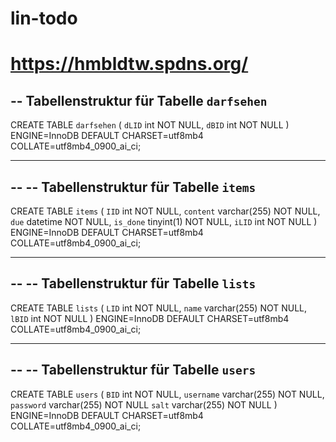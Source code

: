 # lin-todo

https://hmbldtw.spdns.org/
=======

-- Tabellenstruktur für Tabelle `darfsehen`
--

CREATE TABLE `darfsehen` (
  `dLID` int NOT NULL,
  `dBID` int NOT NULL
) ENGINE=InnoDB DEFAULT CHARSET=utf8mb4 COLLATE=utf8mb4_0900_ai_ci;

-- --------------------------------------------------------

--
-- Tabellenstruktur für Tabelle `items`
--

CREATE TABLE `items` (
  `IID` int NOT NULL,
  `content` varchar(255) NOT NULL,
  `due` datetime NOT NULL,
  `is_done` tinyint(1) NOT NULL,
  `iLID` int NOT NULL
) ENGINE=InnoDB DEFAULT CHARSET=utf8mb4 COLLATE=utf8mb4_0900_ai_ci;

-- --------------------------------------------------------

--
-- Tabellenstruktur für Tabelle `lists`
--

CREATE TABLE `lists` (
  `LID` int NOT NULL,
  `name` varchar(255) NOT NULL,
  `lBID` int NOT NULL
) ENGINE=InnoDB DEFAULT CHARSET=utf8mb4 COLLATE=utf8mb4_0900_ai_ci;

-- --------------------------------------------------------

--
-- Tabellenstruktur für Tabelle `users`
--

CREATE TABLE `users` (
  `BID` int NOT NULL,
  `username` varchar(255) NOT NULL,
  `password` varchar(255) NOT NULL
  `salt` varchar(255) NOT NULL
) ENGINE=InnoDB DEFAULT CHARSET=utf8mb4 COLLATE=utf8mb4_0900_ai_ci;

